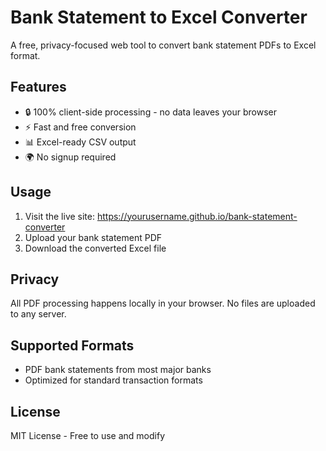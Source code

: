 # Bank Statement to Excel Converter

A free, privacy-focused web tool to convert bank statement PDFs to Excel format.

## Features
- 🔒 100% client-side processing - no data leaves your browser
- ⚡ Fast and free conversion
- 📊 Excel-ready CSV output
- 🌍 No signup required

## Usage
1. Visit the live site: https://yourusername.github.io/bank-statement-converter
2. Upload your bank statement PDF
3. Download the converted Excel file

## Privacy
All PDF processing happens locally in your browser. No files are uploaded to any server.

## Supported Formats
- PDF bank statements from most major banks
- Optimized for standard transaction formats

## License
MIT License - Free to use and modify
